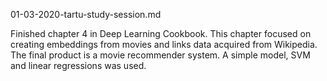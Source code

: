 01-03-2020-tartu-study-session.md

Finished chapter 4 in Deep Learning Cookbook. This chapter focused on creating embeddings from movies and links data acquired from Wikipedia. The final product is a movie recommender system. A simple model, SVM and linear regressions was used.